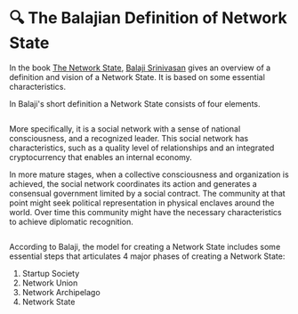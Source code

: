 # 🔍 The Balajian Definition of Network State

In the book [The Network State](https://thenetworkstate.com/), [Balaji Srinivasan](https://balajis.com/) gives an overview of a definition and vision of a Network State. It is based on some essential characteristics.

In Balaji's short definition a Network State consists of four elements.

<figure><img src="https://lh3.googleusercontent.com/wz1XWhxV643yJ28Us_0o4xmxXvDYiuXqk7zZDMtvCAEDk4lgxXoocIIRKltmb9EFttwFUkANXkxcDfN4dn2aRRL7NMbbKdRbPpwiUyJW4AafqlByb3rEbssYcqitqyVrkhlQ6NQ50haCDmZlPb1Ic8RH2N7unfLcFRbET-3SeSNsLsn3DurgWnTPx4ESHw" alt=""><figcaption></figcaption></figure>

More specifically, it is a social network with a sense of national consciousness, and a recognized leader. This social network has characteristics, such as a quality level of relationships and an integrated cryptocurrency that enables an internal economy.

In more mature stages, when a collective consciousness and organization is achieved, the social network coordinates its action and generates a consensual government limited by a social contract. The community at that point might seek political representation in physical enclaves around the world. Over time this community might have the necessary characteristics to achieve diplomatic recognition.

<figure><img src="https://lh3.googleusercontent.com/pETH21CG5XJjjL6GvtuEUSeie15--NhMKKe90F9FJDkaj5N32W79N2yVTqMu1n3mxTyHFT5tXl6t9OKyu9bnVmaKTi_7pRTJhNc5LUkUonxicu14GQFsawHlOwMDJ8MN5VWc3HmAResOIgJxwXumHs7AWQ3aaYY2qOEsw3XAGDlpkTl4aeKnnUOSFnH47Q" alt=""><figcaption></figcaption></figure>

According to Balaji, the model for creating a Network State includes some essential steps that articulates 4 major phases of creating a Network State:

1. Startup Society
2. Network Union
3. Network Archipelago
4. Network State

<figure><img src="https://lh4.googleusercontent.com/1ew_oZ3ogJaGAGfuH18ISqgidYW0aDS-iGIy_6CK6u7YhtcqCkgFzw6SR1_2VxPsh36pIPbuQKPhWzmBcrqvVXDzetL5Tw03QHxMHbQhTk49xBs3jeX8t75YN0CHPs-AlkEoQkvQrjY0Y18nCfFqxi0uEYLwFii12R64mn2yIrn4-tGQF4XrpVzisJb6eA" alt=""><figcaption></figcaption></figure>
